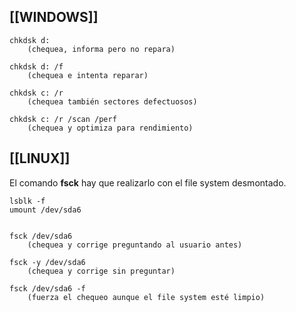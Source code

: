 

## [[WINDOWS]]

```
chkdsk d:
	(chequea, informa pero no repara)

chkdsk d: /f
	(chequea e intenta reparar)

chkdsk c: /r
	(chequea también sectores defectuosos)

chkdsk c: /r /scan /perf
	(chequea y optimiza para rendimiento)
```


## [[LINUX]]

El comando __fsck__ hay que realizarlo con el file system desmontado.

```
lsblk -f 
umount /dev/sda6


fsck /dev/sda6
	(chequea y corrige preguntando al usuario antes)

fsck -y /dev/sda6
	(chequea y corrige sin preguntar)

fsck /dev/sda6 -f
	(fuerza el chequeo aunque el file system esté limpio)
```
